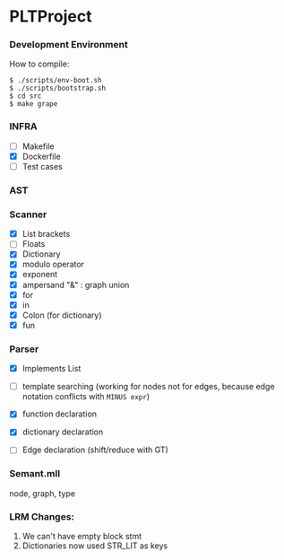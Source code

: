 # PLTProject

### Development Environment

How to compile:
```
$ ./scripts/env-boot.sh
$ ./scripts/bootstrap.sh
$ cd src
$ make grape
```


### INFRA
- [ ] Makefile
- [X] Dockerfile
- [ ] Test cases

### AST 
### Scanner 
- [X] List brackets
- [ ] Floats 
- [X] Dictionary 
- [X] modulo operator
- [X] exponent
- [X] ampersand "&" : graph union
- [X] for
- [X] in
- [X] Colon (for dictionary)
- [X] fun

### Parser 
- [X] Implements List 
- [ ] template searching (working for nodes not for edges, because edge notation conflicts with `MINUS expr`)
- [X] function declaration
- [X] dictionary declaration
- [ ] Edge declaration (shift/reduce with GT)


### Semant.mll
node, graph, type


### LRM Changes: 
1. We can't have empty block stmt
3. Dictionaries now used STR_LIT as keys 
